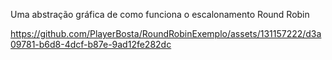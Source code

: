 Uma abstração gráfica de como funciona o escalonamento Round Robin

https://github.com/PlayerBosta/RoundRobinExemplo/assets/131157222/d3a09781-b6d8-4dcf-b87e-9ad12fe282dc
